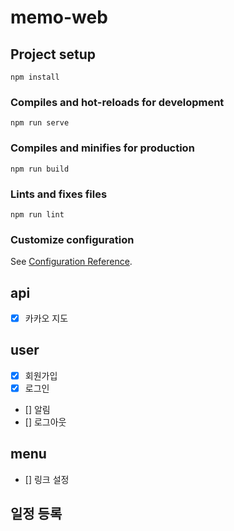 # memo-web

## Project setup
```
npm install
```

### Compiles and hot-reloads for development
```
npm run serve
```

### Compiles and minifies for production
```
npm run build
```

### Lints and fixes files
```
npm run lint
```

### Customize configuration
See [Configuration Reference](https://cli.vuejs.org/config/).


## api

- [x] 카카오 지도

## user
- [x] 회원가입
- [x] 로그인
- [] 알림
- [] 로그아웃

## menu
- [] 링크 설정

## 일정 등록